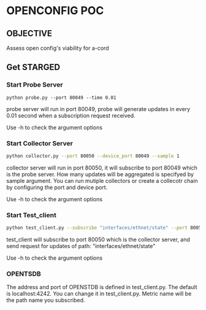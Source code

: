 #  OPENCONFIG POC 

## OBJECTIVE 
Assess open config's viability for a-cord

## Get STARGED
### Start Probe Server
```
python probe.py --port 80049 --time 0.01
```
probe server will run in port 80049, probe will generate updates in every 0.01 second when a subscription request received.

Use -h to check the argument options
### Start Collector Server 
```sh
python collector.py --port 80050 --device_port 80049 --sample 1 
```
collector server will run in port 80050, it will subscribe to port 80049 which is the probe server. How many updates will be aggregated is specifyed by sample argument.
You can run mutiple collectors or create a collecotr chain by configuring the port and device port.

Use -h to check the argument options
### Start Test_client 
```sh
python test_client.py --subscribe "interfaces/ethnet/state" --port 80050
```
test_client will subscribe to port 80050 which is the collector server, and send request for updates of path: "interfaces/ethnet/state"

Use -h to check the argument options
### OPENTSDB
The address and port of OPENSTDB is defined in test_client.py. The default is localhost:4242. You can change it in test_client.py. Metric name will be the path name you subscribed.

